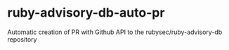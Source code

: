 # ruby-advisory-db-auto-pr
Automatic creation of PR with Github API to the rubysec/ruby-advisory-db repository 
